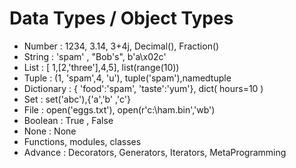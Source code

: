 # Data Types / Object Types
- Number : 1234, 3.14, 3+4j, Decimal(), Fraction()
- String : 'spam' , "Bob's", b'a\x02c'
- List : [ 1,[2,'three'],4,5], list(range(10))
- Tuple : (1, 'spam',4, 'u'), tuple('spam'),namedtuple
- Dictionary : { 'food':'spam', 'taste':'yum'},
 dict( hours=10 )
- Set : set('abc'),{'a','b' ,'c'}
- File : open('eggs.txt'), open(r'c:\ham.bin','wb')
- Boolean : True , False
- None : None
- Functions, modules, classes
- Advance : Decorators, Generators, Iterators,   MetaProgramming